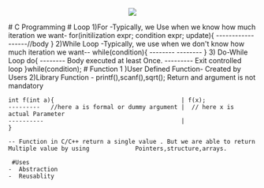 <p align="center">
<img src="https://github.com/MScodi/C-Programming/issues/2#issue-734390973">
</p>
# C Programming
# Loop
    1)For            -Typically, we Use when we know how much iteration we want-
          for(initilization expr; condition expr; update){
                  ------------------//body
                  }
    2)While Loop     -Typically, we use when we don't know how much iteration we want--
                while(condition){
                         --------
                         --------  }
    3) Do-While Loop
                do{
                      --------    Body executed at least Once.          
                      ---------   Exit controlled loop 
                    }while(condition);
# Function
    1 )User Defined Function- Created by Users
    2)Library Function     - printf(),scanf(),sqrt();
    Return and argument is not mandatory
    
    int f(int a){                                    | f(x);
    ---------   //here a is formal or dummy argument |  // here x is actual Parameter
    ----------                                       |
    }
 
    -- Function in C/C++ return a single value . But we are able to return Multiple value by using             Pointers,structure,arrays.
 
     #Uses
    -  Abstraction
    -  Reusablity
